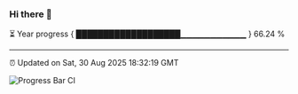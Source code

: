 ### Hi there 👋

⏳ Year progress { ███████████████████▁▁▁▁▁▁▁▁▁▁▁ } 66.24 %

---

⏰ Updated on Sat, 30 Aug 2025 18:32:19 GMT

![Progress Bar CI](https://github.com/DhruviPatel157/GitHub-Actions-Demo/workflows/Progress%20Bar%20CI/badge.svg)
